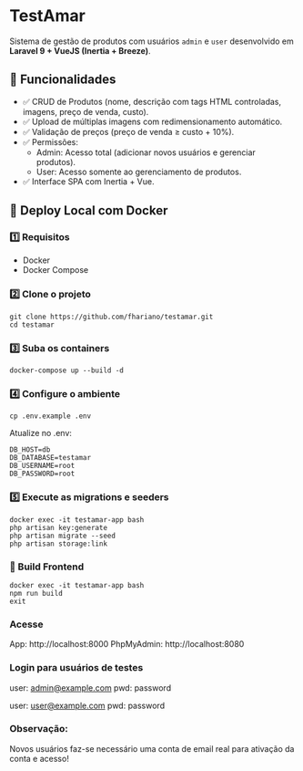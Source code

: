 # TestAmar

Sistema de gestão de produtos com usuários `admin` e `user` desenvolvido em **Laravel 9 + VueJS (Inertia + Breeze)**.

## 🚀 Funcionalidades

- ✅ CRUD de Produtos (nome, descrição com tags HTML controladas, imagens, preço de venda, custo).
- ✅ Upload de múltiplas imagens com redimensionamento automático.
- ✅ Validação de preços (preço de venda ≥ custo + 10%).
- ✅ Permissões: 
  - Admin: Acesso total (adicionar novos usuários e gerenciar produtos).
  - User: Acesso somente ao gerenciamento de produtos.
- ✅ Interface SPA com Inertia + Vue.

## 🐳 Deploy Local com Docker

### 1️⃣ Requisitos

- Docker
- Docker Compose

### 2️⃣ Clone o projeto

```
git clone https://github.com/fhariano/testamar.git
cd testamar
```

### 3️⃣ Suba os containers

```
docker-compose up --build -d
```

### 4️⃣ Configure o ambiente

```
cp .env.example .env
```

Atualize no .env:

```
DB_HOST=db
DB_DATABASE=testamar
DB_USERNAME=root
DB_PASSWORD=root
```

### 5️⃣ Execute as migrations e seeders

```
docker exec -it testamar-app bash
php artisan key:generate
php artisan migrate --seed
php artisan storage:link
```

### 🎨 Build Frontend

```
docker exec -it testamar-app bash
npm run build
exit
```

### Acesse
App: http://localhost:8000
PhpMyAdmin: http://localhost:8080

### Login para usuários de testes
user: admin@example.com
pwd: password

user: user@example.com
pwd: password

### Observação:
Novos usuários faz-se necessário uma conta de email real para ativação da conta e acesso!
